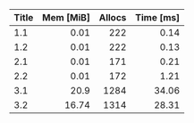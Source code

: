 | Title | Mem [MiB] | Allocs | Time [ms] |
|:----- | ---------:| ------:| ---------:|
| 1.1   |      0.01 |    222 |      0.14 |
| 1.2   |      0.01 |    222 |      0.13 |
| 2.1   |      0.01 |    171 |      0.21 |
| 2.2   |      0.01 |    172 |      1.21 |
| 3.1   |      20.9 |   1284 |     34.06 |
| 3.2   |     16.74 |   1314 |     28.31 |
